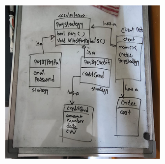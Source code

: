 <p align="center">
  <img src="https://raw.githubusercontent.com/m-Chetan/Design-Patterns/main/Behavioral/Strategy/strategy.jpeg" width="800" height="500" >
</p>
